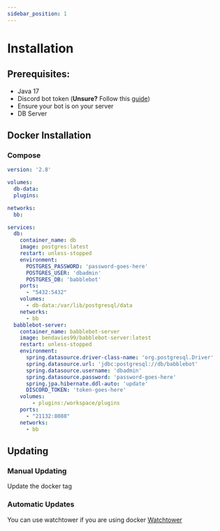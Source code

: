 ```yaml
---
sidebar_position: 1
---
```


# Installation

## Prerequisites:

* Java 17
* Discord bot token (**Unsure?** Follow
  this [guide](https://github.com/reactiflux/discord-irc/wiki/Creating-a-discord-bot-&-getting-a-token))
* Ensure your bot is on your server
* DB Server

## Docker Installation

### Compose

```yaml title="docker-compose.yaml"
version: '2.8'

volumes:
  db-data:
  plugins:

networks:
  bb:

services:
  db:
    container_name: db
    image: postgres:latest
    restart: unless-stopped
    environment:
      POSTGRES_PASSWORD: 'password-goes-here'
      POSTGRES_USER: 'dbadmin'
      POSTGRES_DB: 'babblebot'
    ports:
      - "5432:5432"
    volumes:
      - db-data:/var/lib/postgresql/data
    networks:
      - bb
  babblebot-server:
    container_name: babblebot-server
    image: bendavies99/babblebot-server:latest
    restart: unless-stopped
    environment:
      spring.datasource.driver-class-name: 'org.postgresql.Driver'
      spring.datasource.url: 'jdbc:postgresql://db/babblebot'
      spring.datasource.username: 'dbadmin'
      spring.datasource.password: 'password-goes-here'
      spring.jpa.hibernate.ddl-auto: 'update'
      DISCORD_TOKEN: 'token-goes-here'
    volumes:
        - plugins:/workspace/plugins
    ports:
      - "21132:8080"
    networks:
      - bb
```

## Updating

### Manual Updating

Update the docker tag

### Automatic Updates

You can use watchtower if you are using docker [Watchtower](https://github.com/containrrr/watchtower)

